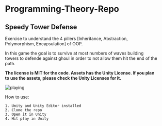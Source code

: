 # Programming-Theory-Repo
 
## Speedy Tower Defense 
Exercise to understand the 4 pillers [Inheritance, Abstraction, Polymorphism, Encapsulation] of OOP.

In this game the goal is to survive at most numbers of waves building towers to defende against ghoul in order to not allow them hit the end of the path.

**The license is MIT for the code. Assets has the Unity License. If you plan to use the assets, please check the Unity Licenses for it.**

![playing](https://github.com/dibolsoni/Programming-Theory-Repo/assets/17862078/0872b4f6-c6b8-4eae-9418-6268bc3d5dff)

How to use:
```
1. Unity and Unity Editor installed
2. Clone the repo
3. Open it in Unity
4. Hit play in Unity
```

